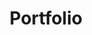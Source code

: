 ---
title: Portfolio
layout: posts
permalink: /portfolio/
show_excerpts: true
entries_layout: list
---